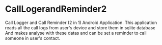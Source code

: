 # CallLogerandReminder2

Call Logger and Call Reminder (2 in 1) Android Application.
This application reads all the call logs from user's device and store them in sqlite database
And makes analyse with these datas and can be set a reminder to call someone in user's contact.
